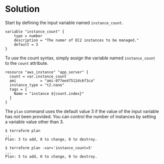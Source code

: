 # Solution

Start by defining the input variable named `instance_count`.

```
variable "instance_count" {
    type = number
    description = "The numer of EC2 instances to be managed."
    default = 3
}
```

To use the count syntax, simply assign the variable named `instance_count` to the `count` attribute.

```
resource "aws_instance" "app_server" {
  count = var.instance_count
  ami           = "ami-077ee47512dc6f3ca"
  instance_type = "t2.nano"
  tags = {
    Name = "instance ${count.index}"
  }
}
```

The `plan` command uses the default value 3 if the value of the input variable has not been provided. You can control the number of instances by setting a variable value other than 3.

```
$ terraform plan
...
Plan: 3 to add, 0 to change, 0 to destroy.

$ terraform plan -var='instance_count=5'
...
Plan: 5 to add, 0 to change, 0 to destroy.
```
